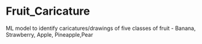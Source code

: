 # Fruit_Caricature
ML model to identify caricatures/drawings of five classes of fruit - Banana, Strawberry, Apple, Pineapple,Pear 
